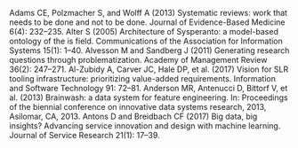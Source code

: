 Adams CE, Polzmacher S, and Wolff A (2013) Systematic reviews: work that needs to be done and not to be done. Journal of Evidence-Based Medicine 6(4): 232–235.
Alter S (2005) Architecture of Sysperanto: a model-based ontology of the is field. Communications of the Association for Information Systems 15(1): 1–40.
Alvesson M and Sandberg J (2011) Generating research questions through problematization. Academy of Management Review 36(2): 247–271.
Al-Zubidy A, Carver JC, Hale DP, et al. (2017) Vision for SLR tooling infrastructure: prioritizing value-added requirements. Information and Software Technology 91: 72–81.
Anderson MR, Antenucci D, Bittorf V, et al. (2013) Brainwash: a data system for feature engineering. In: Proceedings of the biennial conference on innovative data systems research, 2013, Asilomar, CA, 2013.
Antons D and Breidbach CF (2017) Big data, big insights? Advancing service innovation and design with machine learning. Journal of Service Research 21(1): 17–39.